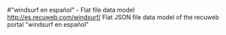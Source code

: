 #"windsurf en español" - Flat file data model
http://es.recuweb.com/windsurf/
Flat JSON file data model of the recuweb portal "windsurf en español"
